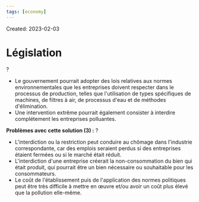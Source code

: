 ```yaml
---
tags: [economy] 
---
```

Created: 2023-02-03

# Législation
?
- Le gouvernement pourrait adopter des lois relatives aux normes environnementales que les entreprises doivent respecter dans le processus de production, telles que l'utilisation de types spécifiques de machines, de filtres à air, de processus d'eau et de méthodes d'élimination.
- Une intervention extrême pourrait également consister à interdire complétement les entreprises polluantes.
<!--SR:!2023-02-08,3,250-->

**Problèmes avec cette solution (3) :**
?
- L'interdiction ou la restriction peut conduire au chômage dans l'industrie correspondante, car des emplois seraient perdus si des entreprises étaient fermées ou si le marché était réduit.
- L'interdiction d'une entreprise créerait la non-consommation du bien qui était produit, qui pourrait être un bien nécessaire ou souhaitable pour les consommateurs.
- Le coût de l'établissement puis de l'application des normes politiques peut être très difficile à mettre en œuvre et/ou avoir un coût plus élevé que la pollution elle-même.
<!--SR:!2023-02-08,3,250-->

